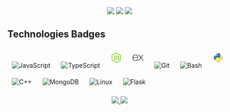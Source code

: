 <p align="center">
  <img src="http://github-profile-summary-cards.vercel.app/api/cards/profile-details?username=Swag666baby&theme=transparent" />
  <img src="https://github-readme-streak-stats.herokuapp.com/?user=Swag666baby&hide_border=true&card_width=338&theme=transparent" />
  <img src="http://github-profile-summary-cards.vercel.app/api/cards/stats?username=Swag666baby&theme=transparent" />
</p>

## Technologies Badges

<div>    
 <img style="margin: 10px" src="https://profilinator.rishav.dev/skills-assets/javascript-original.svg" alt="JavaScript" height="25" />
 <img style="margin: 10px" src="https://profilinator.rishav.dev/skills-assets/typescript-original.svg" alt="TypeScript" height="25" />
 <img style="margin: 10px" src="https://raw.githubusercontent.com/devicons/devicon/master/icons/nodejs/nodejs-original.svg" alt="NodeJS" height="25"/>
 <img style="margin: 10px" src="https://raw.githubusercontent.com/devicons/devicon/master/icons/express/express-original.svg" alt="ExpressJS" height="25"/>
 <img style="margin: 10px" src="https://profilinator.rishav.dev/skills-assets/git-scm-icon.svg" alt="Git" height="25" />
 <img style="margin: 10px" src="https://profilinator.rishav.dev/skills-assets/gnu_bash-icon.svg" alt="Bash" height="25" />
 <img style="margin: 10px" src="https://raw.githubusercontent.com/devicons/devicon/master/icons/python/python-original.svg" alt="Python" height="25"/>
 <img style="margin: 10px" src="https://profilinator.rishav.dev/skills-assets/cplusplus-original.svg" alt="C++" height="25" /></a> 
 <img style="margin: 10px" src="https://profilinator.rishav.dev/skills-assets/mongodb-original-wordmark.svg" alt="MongoDB" height="25" /></a> 
 <img style="margin: 10px" src="https://profilinator.rishav.dev/skills-assets/linux-original.svg" alt="Linux" height="25" /></a>  
 <img style="margin: 10px" src="https://profilinator.rishav.dev/skills-assets/flask.png" alt="Flask" height="25" /></a> 
</div>

<p align="center">
  <a href="https://github.com/Swag666baby">
    <img src="https://komarev.com/ghpvc/?username=Swag666baby&color=blue&style=flat)" />
  </a>
  <a href="https://www.buymeacoffee.com/swag666baby">
    <img src="https://img.shields.io/badge/Donate-Buy%20Me%20A%20Coffee-orange.svg?style=flat-square&logo=buymeacoffee" /> 
  </a>
</p>

</td><td >







